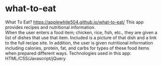 # what-to-eat
What To Eat?
https://applewhite504.github.io/what-to-eat/
This app provides recipes and nutritional information.  
  When the user enters a food item; chicken, rice, fish, etc., they are given a list of dishes that use that item. Included is a picture of that dish and a link to the full recipe site. In addition, the user is given nutritional information including calories, protein, fat, and carbs for types of these food items when prepared different ways.
  Technologies used in this app: HTML/CSS/Javascript/jQuery 
